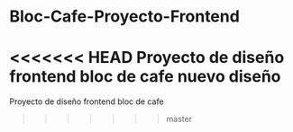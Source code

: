 # Bloc-Cafe-Proyecto-Frontend
<<<<<<< HEAD
Proyecto de diseño frontend bloc de cafe nuevo diseño 
=======
Proyecto de diseño frontend bloc de cafe
>>>>>>> master
